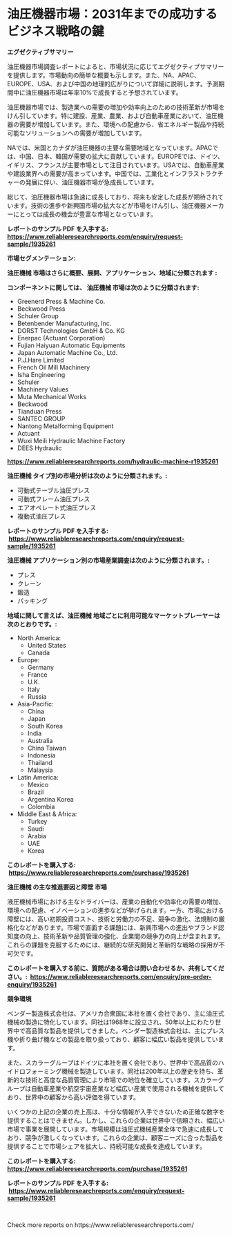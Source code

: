 <p><h1>油圧機器市場：2031年までの成功するビジネス戦略の鍵</h1></p><p><strong>エグゼクティブサマリー</strong></p>
<p><p>油圧機器市場調査レポートによると、市場状況に応じてエグゼクティブサマリーを提供します。市場動向の簡単な概要も示します。また、NA、APAC、EUROPE、USA、および中国の地理的広がりについて詳細に説明します。予測期間中に油圧機器市場は年率10%で成長すると予想されています。</p><p>油圧機器市場では、製造業への需要の増加や効率向上のための技術革新が市場をけん引しています。特に建設、産業、農業、および自動車産業において、油圧機器の需要が増加しています。また、環境への配慮から、省エネルギー製品や持続可能なソリューションへの需要が増加しています。</p><p>NAでは、米国とカナダが油圧機器の主要な需要地域となっています。APACでは、中国、日本、韓国が需要の拡大に貢献しています。EUROPEでは、ドイツ、イギリス、フランスが主要市場として注目されています。USAでは、自動車産業や建設業界への需要が高まっています。中国では、工業化とインフラストラクチャーの発展に伴い、油圧機器市場が急成長しています。</p><p>総じて、油圧機器市場は急速に成長しており、将来も安定した成長が期待されています。技術の進歩や新興国市場の拡大などが市場をけん引し、油圧機器メーカーにとっては成長の機会が豊富な市場となっています。</p></p>
<p><strong>レポートのサンプル PDF を入手する: <a href="https://www.reliableresearchreports.com/enquiry/request-sample/1935261">https://www.reliableresearchreports.com/enquiry/request-sample/1935261</a></strong></p>
<p><strong>市場セグメンテーション:</strong></p>
<p><strong> 油圧機械 市場はさらに概要、展開、アプリケーション、地域に分類されます :</strong></p>
<p><strong>コンポーネントに関しては、 油圧機械 市場は次のように分類されます: &nbsp;</strong></p>
<p><ul><li>Greenerd Press & Machine Co.</li><li>Beckwood Press</li><li>Schuler Group</li><li>Betenbender Manufacturing, Inc.</li><li>DORST Technologies GmbH & Co. KG</li><li>Enerpac (Actuant Corporation)</li><li>Fujian Haiyuan Automatic Equipments</li><li>Japan Automatic Machine Co., Ltd.</li><li>P.J.Hare Limited</li><li>French Oil Mill Machinery</li><li>Isha Engineering</li><li>Schuler</li><li>Machinery Values</li><li>Muta Mechanical Works</li><li>Beckwood</li><li>Tianduan Press</li><li>SANTEC GROUP</li><li>Nantong Metalforming Equipment</li><li>Actuant</li><li>Wuxi Meili Hydraulic Machine Factory</li><li>DEES Hydraulic</li></ul></p>
<p><strong><a href="https://www.reliableresearchreports.com/hydraulic-machine-r1935261">https://www.reliableresearchreports.com/hydraulic-machine-r1935261</a></strong></p>
<p><strong> 油圧機械 タイプ別の市場分析は次のように分類されます。:</strong></p>
<p><ul><li>可動式テーブル油圧プレス</li><li>可動式フレーム油圧プレス</li><li>エアオペレート式油圧プレス</li><li>複動式油圧プレス</li></ul></p>
<p><strong>レポートのサンプル PDF を入手する: &nbsp;<a href="https://www.reliableresearchreports.com/enquiry/request-sample/1935261">https://www.reliableresearchreports.com/enquiry/request-sample/1935261</a></strong></p>
<p><strong> 油圧機械 アプリケーション別の市場産業調査は次のように分類されます。:</strong></p>
<p><ul><li>プレス</li><li>クレーン</li><li>鍛造</li><li>パッキング</li></ul></p>
<p><strong>地域に関して言えば、油圧機械 地域ごとに利用可能なマーケットプレーヤーは次のとおりです。:</strong></p>
<p><ul>
    <li>
        North America:
        <ul>
            <li>United States</li>
            <li>Canada</li>
        </ul>
    </li>
    <li>
        Europe:
        <ul>
            <li>Germany</li>
            <li>France</li>
            <li>U.K.</li>
            <li>Italy</li>
            <li>Russia</li>
        </ul>
    </li>
    <li>
        Asia-Pacific:
        <ul>
            <li>China</li>
            <li>Japan</li>
            <li>South Korea</li>
            <li>India</li>
            <li>Australia</li>
            <li>China Taiwan</li>
            <li>Indonesia</li>
            <li>Thailand</li>
            <li>Malaysia</li>
        </ul>
    </li>
    <li>
        Latin America:
        <ul>
            <li>Mexico</li>
            <li>Brazil</li>
            <li>Argentina Korea</li>
            <li>Colombia</li>
        </ul>
    </li>
    <li>
        Middle East & Africa:
        <ul>
            <li>Turkey</li>
            <li>Saudi</li>
            <li>Arabia</li>
            <li>UAE</li>
            <li>Korea</li>
        </ul>
    </li>
    </ul></p>
<p><strong>このレポートを購入する: &nbsp;<a href="https://www.reliableresearchreports.com/purchase/1935261">https://www.reliableresearchreports.com/purchase/1935261</a></strong></p>
<p><strong>油圧機械 の主な推進要因と障壁 市場</strong></p>
<p><p>液圧機械市場における主なドライバーは、産業の自動化や効率化の需要の増加、環境への配慮、イノベーションの進歩などが挙げられます。一方、市場における障壁には、高い初期投資コスト、技術と労働力の不足、競争の激化、法規制の厳格化などがあります。市場で直面する課題には、新興市場への進出やブランド認知度の向上、技術革新や品質管理の強化、企業間の競争力の向上が含まれます。これらの課題を克服するためには、継続的な研究開発と革新的な戦略の採用が不可欠です。</p></p>
<p><strong>このレポートを購入する前に、質問がある場合は問い合わせるか、共有してください。:&nbsp; <a href="https://www.reliableresearchreports.com/enquiry/pre-order-enquiry/1935261">https://www.reliableresearchreports.com/enquiry/pre-order-enquiry/1935261</a></strong></p>
<p><strong>競争環境</strong></p>
<p><p>ベンダー製造株式会社は、アメリカ合衆国に本社を置く会社であり、主に油圧式機械の製造に特化しています。同社は1968年に設立され、50年以上にわたり世界中で高品質な製品を提供してきました。ベンダー製造株式会社は、主にプレス機や折り曲げ機などの製品を取り扱っており、顧客に幅広い製品を提供しています。 </p><p>また、スカラーグループはドイツに本社を置く会社であり、世界中で高品質のハイドロフォーミング機械を製造しています。同社は200年以上の歴史を持ち、革新的な技術と高度な品質管理により市場での地位を確立しています。スカラーグループは自動車産業や航空宇宙産業など幅広い産業で使用される機械を提供しており、世界中の顧客から高い評価を得ています。</p><p>いくつかの上記の企業の売上高は、十分な情報が入手できないため正確な数字を提供することはできません。しかし、これらの企業は世界中で信頼され、幅広い市場で事業を展開しています。市場規模は油圧式機械産業全体で急速に成長しており、競争が激しくなっています。これらの企業は、顧客ニーズに合った製品を提供することで市場シェアを拡大し、持続可能な成長を達成しています。</p></p>
<p><strong>このレポートを購入する: &nbsp; <a href="https://www.reliableresearchreports.com/purchase/1935261">https://www.reliableresearchreports.com/purchase/1935261</a></strong></p>
<p><strong>レポートのサンプル PDF を入手する: &nbsp;<a href="https://www.reliableresearchreports.com/enquiry/request-sample/1935261">https://www.reliableresearchreports.com/enquiry/request-sample/1935261</a></strong><strong></strong></p>
<p>&nbsp;</p>
<p>Check more reports on https://www.reliableresearchreports.com/</p>